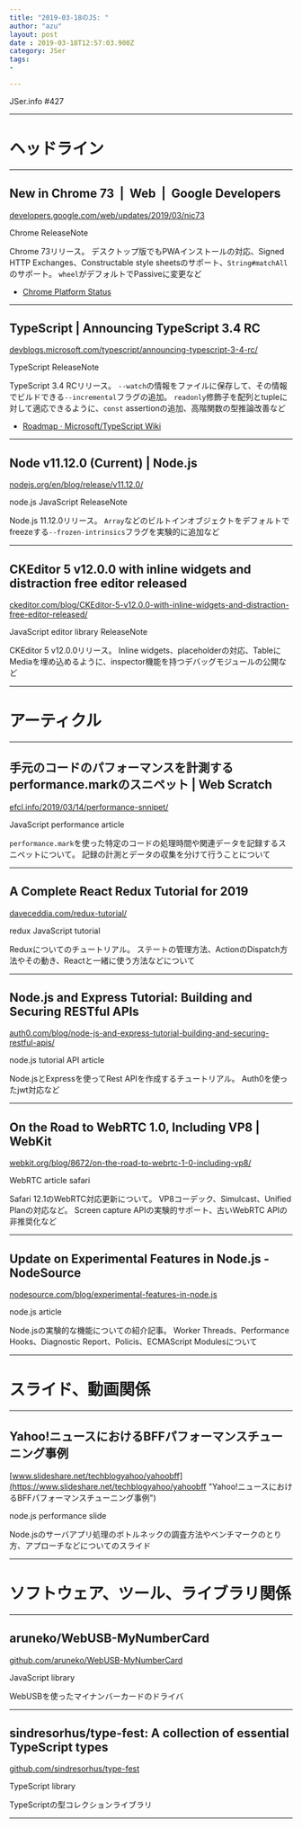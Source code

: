 ```yaml
---
title: "2019-03-18のJS: "
author: "azu"
layout: post
date : 2019-03-18T12:57:03.900Z
category: JSer
tags:
-

---
```


JSer.info #427

----

<h1 class="site-genre">ヘッドライン</h1>

----

## New in Chrome 73  |  Web  |  Google Developers
[developers.google.com/web/updates/2019/03/nic73](https://developers.google.com/web/updates/2019/03/nic73 "New in Chrome 73  |  Web  |  Google Developers")
<p class="jser-tags jser-tag-icon"><span class="jser-tag">Chrome</span> <span class="jser-tag">ReleaseNote</span></p>

Chrome 73リリース。
デスクトップ版でもPWAインストールの対応、Signed HTTP Exchanges、Constructable style sheetsのサポート、`String#matchAll`のサポート。
`wheel`がデフォルトでPassiveに変更など

- [Chrome Platform Status](https://www.chromestatus.com/features#browsers.chrome.desktop%3D73 "Chrome Platform Status")

----

## TypeScript | Announcing TypeScript 3.4 RC
[devblogs.microsoft.com/typescript/announcing-typescript-3-4-rc/](https://devblogs.microsoft.com/typescript/announcing-typescript-3-4-rc/ "TypeScript | Announcing TypeScript 3.4 RC")
<p class="jser-tags jser-tag-icon"><span class="jser-tag">TypeScript</span> <span class="jser-tag">ReleaseNote</span></p>

TypeScript 3.4 RCリリース。
`--watch`の情報をファイルに保存して、その情報でビルドできる`--incremental`フラグの追加。
`readonly`修飾子を配列とtupleに対して適応できるように、`const` assertionの追加、高階関数の型推論改善など

- [Roadmap · Microsoft/TypeScript Wiki](https://github.com/Microsoft/TypeScript/wiki/Roadmap#34-march-2019 "Roadmap · Microsoft/TypeScript Wiki")

----

## Node v11.12.0 (Current) | Node.js
[nodejs.org/en/blog/release/v11.12.0/](https://nodejs.org/en/blog/release/v11.12.0/ "Node v11.12.0 (Current) | Node.js")
<p class="jser-tags jser-tag-icon"><span class="jser-tag">node.js</span> <span class="jser-tag">JavaScript</span> <span class="jser-tag">ReleaseNote</span></p>

Node.js 11.12.0リリース。
`Array`などのビルトインオブジェクトをデフォルトでfreezeする`--frozen-intrinsics`フラグを実験的に追加など


----

## CKEditor 5 v12.0.0 with inline widgets and distraction free editor released
[ckeditor.com/blog/CKEditor-5-v12.0.0-with-inline-widgets-and-distraction-free-editor-released/](https://ckeditor.com/blog/CKEditor-5-v12.0.0-with-inline-widgets-and-distraction-free-editor-released/ "CKEditor 5 v12.0.0 with inline widgets and distraction free editor released")
<p class="jser-tags jser-tag-icon"><span class="jser-tag">JavaScript</span> <span class="jser-tag">editor</span> <span class="jser-tag">library</span> <span class="jser-tag">ReleaseNote</span></p>

CKEditor 5 v12.0.0リリース。
Inline widgets、placeholderの対応、TableにMediaを埋め込めるように、inspector機能を持つデバッグモジュールの公開など


----
<h1 class="site-genre">アーティクル</h1>

----

## 手元のコードのパフォーマンスを計測するperformance.markのスニペット | Web Scratch
[efcl.info/2019/03/14/performance-snnipet/](https://efcl.info/2019/03/14/performance-snnipet/ "手元のコードのパフォーマンスを計測するperformance.markのスニペット | Web Scratch")
<p class="jser-tags jser-tag-icon"><span class="jser-tag">JavaScript</span> <span class="jser-tag">performance</span> <span class="jser-tag">article</span></p>

`performance.mark`を使った特定のコードの処理時間や関連データを記録するスニペットについて。
記録の計測とデータの収集を分けて行うことについて


----

## A Complete React Redux Tutorial for 2019
[daveceddia.com/redux-tutorial/](https://daveceddia.com/redux-tutorial/ "A Complete React Redux Tutorial for 2019")
<p class="jser-tags jser-tag-icon"><span class="jser-tag">redux</span> <span class="jser-tag">JavaScript</span> <span class="jser-tag">tutorial</span></p>

Reduxについてのチュートリアル。
ステートの管理方法、ActionのDispatch方法やその動き、Reactと一緒に使う方法などについて


----

## Node.js and Express Tutorial: Building and Securing RESTful APIs
[auth0.com/blog/node-js-and-express-tutorial-building-and-securing-restful-apis/](https://auth0.com/blog/node-js-and-express-tutorial-building-and-securing-restful-apis/ "Node.js and Express Tutorial: Building and Securing RESTful APIs")
<p class="jser-tags jser-tag-icon"><span class="jser-tag">node.js</span> <span class="jser-tag">tutorial</span> <span class="jser-tag">API</span> <span class="jser-tag">article</span></p>

Node.jsとExpressを使ってRest APIを作成するチュートリアル。
Auth0を使ったjwt対応など


----

## On the Road to WebRTC 1.0, Including VP8 | WebKit
[webkit.org/blog/8672/on-the-road-to-webrtc-1-0-including-vp8/](https://webkit.org/blog/8672/on-the-road-to-webrtc-1-0-including-vp8/ "On the Road to WebRTC 1.0, Including VP8 | WebKit")
<p class="jser-tags jser-tag-icon"><span class="jser-tag">WebRTC</span> <span class="jser-tag">article</span> <span class="jser-tag">safari</span></p>

Safari 12.1のWebRTC対応更新について。
VP8コーデック、Simulcast、Unified Planの対応など。
Screen capture APIの実験的サポート、古いWebRTC APIの非推奨化など


----

## Update on Experimental Features in Node.js - NodeSource
[nodesource.com/blog/experimental-features-in-node.js](https://nodesource.com/blog/experimental-features-in-node.js "Update on Experimental Features in Node.js - NodeSource")
<p class="jser-tags jser-tag-icon"><span class="jser-tag">node.js</span> <span class="jser-tag">article</span></p>

Node.jsの実験的な機能についての紹介記事。
Worker Threads、Performance Hooks、Diagnostic Report、Policis、ECMAScript Modulesについて


----
<h1 class="site-genre">スライド、動画関係</h1>

----

## Yahoo!ニュースにおけるBFFパフォーマンスチューニング事例
[www.slideshare.net/techblogyahoo/yahoobff](https://www.slideshare.net/techblogyahoo/yahoobff "Yahoo!ニュースにおけるBFFパフォーマンスチューニング事例")
<p class="jser-tags jser-tag-icon"><span class="jser-tag">node.js</span> <span class="jser-tag">performance</span> <span class="jser-tag">slide</span></p>

Node.jsのサーバアプリ処理のボトルネックの調査方法やベンチマークのとり方、アプローチなどについてのスライド


----
<h1 class="site-genre">ソフトウェア、ツール、ライブラリ関係</h1>

----

## aruneko/WebUSB-MyNumberCard
[github.com/aruneko/WebUSB-MyNumberCard](https://github.com/aruneko/WebUSB-MyNumberCard "aruneko/WebUSB-MyNumberCard")
<p class="jser-tags jser-tag-icon"><span class="jser-tag">JavaScript</span> <span class="jser-tag">library</span></p>

WebUSBを使ったマイナンバーカードのドライバ


----

## sindresorhus/type-fest: A collection of essential TypeScript types
[github.com/sindresorhus/type-fest](https://github.com/sindresorhus/type-fest "sindresorhus/type-fest: A collection of essential TypeScript types")
<p class="jser-tags jser-tag-icon"><span class="jser-tag">TypeScript</span> <span class="jser-tag">library</span></p>

TypeScriptの型コレクションライブラリ


----
